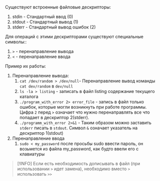 Существуют встроенные файловые дескрипторы:
1. stdin - Стандартный ввод (0)
2. stdout - Стандартный вывод (1)
3. stderr - Стандартный вывод ошибок (2)

Для операций с этими дескрипторами существуют специальные символы::
1. `>` - перенаправление вывода
2. `<` - перенаправление ввода

Пример их работы:
1. Перенаправление вывода:
	1. `cat /dev/random > /dev/null`- Перенаправление вывод команды `cat dev/random` в `dev/null`
	2. `ls -la > listing` - записать в файл listing содержание текущего каталога
	3. `./program_with_error 2> error_file` - запись в файл только ошибок, которые могли возникнуть при работе программы. Цифра `2` перед `>` означает что нужно перенаправлять все что попадает в дескриптор 2(stderr).
	4. `./programm_with_error 2>&1` - Таким образом можно заставить `stderr` писать в `stdout`. Символ `&` означает указатель на дескриптор 1(stdout)
2. Перенаправление ввода
	1. `sudo < my_password` после просьбы sudo ввести пароль, он возьмется из файла my_password, как будто ввели его с клавиатуры



>[!INFO] Если есть необходимость дописывать в файл (при использовании `>` идет замена), необходимо вместо `>` использовать `>>`
